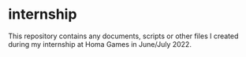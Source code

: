 # internship

This repository contains any documents, scripts or other files I created during my internship at Homa Games in June/July 2022.
